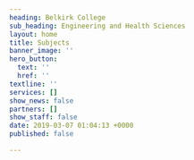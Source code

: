 ```yaml
---
heading: Belkirk College
sub_heading: Engineering and Health Sciences
layout: home
title: Subjects
banner_image: ''
hero_button:
  text: ''
  href: ''
textline: ''
services: []
show_news: false
partners: []
show_staff: false
date: 2019-03-07 01:04:13 +0000
published: false

---
```


